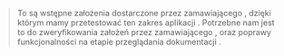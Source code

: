 > To są wstępne założenia dostarczone przez zamawiającego , dzięki którym mamy przetestować ten zakres aplikacji .
> Potrzebne nam jest to do zweryfikowania założeń przez zamawiającego , oraz poprawy funkcjonalności na etapie przeglądania dokumentacji .

